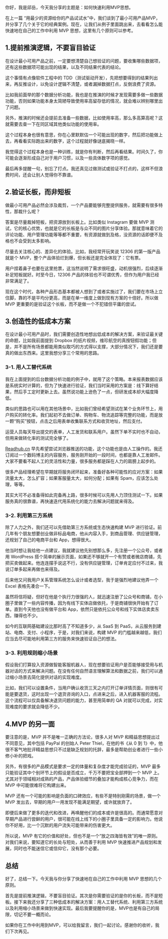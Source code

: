 你好，我是邱岳，今天我分享的主题是：如何快速利用MVP思想。

在上一篇 “用最少的资源给你的产品试试水”中，我们谈到了最小可用产品MVP，并分享了几个关于它的经典案例。现在，让我们从例子里面跳出来，去看看怎么能快速地在自己的工作中利用 MVP 思想，这里有几个原则可以参考。

## 1.提前推演逻辑，不要盲目验证

在设计最小可用产品之前，一定要想清楚自己想验证的问题，要收集哪些数据项，还有这些数据项可能出现的结果，以及不同结果代表的结论。

这个事情有点像软件工程中的 TDD（测试驱动开发），先把想要得到的结果列出来，再反推设计，以免设计逻辑不清楚，或者漏掉数据打点，反倒浪费了资源。

比如我前面举的那个数据分析功能，我也是在推演的时候才发现需要多做一些数据功能，否则如果功能本身太简陋导致使用率高留存低的情况，就会难以辨别哪里出了问题。

另外，推演的时候还会提前去准备一些数据，比如使用率高，那么多高算高呢？这就需要去查一下在同区域其他类似功能的使用率。

这个过程本身也很有意思，你在心里默默估一个可能出现的数字，然后把功能做上去，再看看实际跑出来的数字，这个过程就好像谜底揭晓一样。

我觉得这个过程本身也是一种训练，就是你有判断，然后再看结果。时间久了，你可能会逐渐形成自己对于用户习惯，以及一些具体数字项的感觉。

最后再多提醒一句，别忘了打点。我还真见过做测试或验证不打点的，这样不但浪费时间，还会让别人觉得你不靠谱。

## 2.验证长板，而非短板

做最小可用产品必然会涉及裁剪，一个产品要能够完整提供服务，就需要有很多特性，那裁什么呢？

答案是尽量裁掉短板，把资源放到长板上。比如类似 Instagram 要做 MVP 测试，它的核心优势，也就是它的长板是与众不同的图片分享体验。那就意味着它的评论功能、用户管理功能等等都不重要，有资源就做到及格，没资源的话即便不及格也不会受到太多影响。

尽量去关注核心的、差异化的体验。比如，我经常开玩笑说 12306 的第一版产品就是个 MVP，整个产品体验烂到爆，但长板还是完全体现了：它有票。

用户捏着鼻子也要在这里抢票，这当然说明了需求很旺盛，动机很强烈，后续逐渐补足短板就好。时至今日，12306 产品的体验也不可谓优秀，但作为用户我已经非常满足了。

现在这个时代，各种产品形态基本都被人想到了或者实施过了，我们要在市场上立住脚，靠的不是平均分更高，而是在单一维度上做到现有方案的十倍好。所以做 MVP 更重要的是验证这个长板，而不是做一个不犯错但平庸的尝试。

## 3.创造性的低成本方案

在设计最小可用产品时，我们需要创造性地想出低成本的解决方案，来验证最关键的命题，比如我前面提到 Dropbox 的纸片视频，维珍航空的真按钮假功能；但是，并不是所有场景都能用类似取巧的方式得以支撑，大部分情况下，我们还是要真的做出东西来。这里我想分享三个常用的思路。

### 3-1. 用人工替代系统

我在上面提到的后台数据分析功能的例子中，就用了这个策略。本来报表数据应该是系统实时计算的，但为了快速进行验证，我们当时采用的方案是：线下算好结果，然后手工定时更新上去。虽然说功能上逊色了一点，但研发成本却大幅度降低。

类似的思路也可以用在其他场景中，比如我们曾经希望测试在某个业务环节上，用户购买的转化率。我们起初不去做订单、购物车、物流追踪等完整的功能，而是放一颗“购买”按钮，点击之后用表单收集联系方式和收货地址，然后支付。

运营人员每天导出提交的表单，人工发货和联系用户。虽然下单不实时也不自动，但用来做转化率的测试完全够了。

[Readhub.cn](http://Readhub.cn) 早先希望尝试浏览器推送的功能，这个功能也是由人工操作的。我还订阅过一个数码博主的内容服务，服务刚开始的一段时间，也都是靠人工发邮件。大家不要看不起人工的灵活性和力量，很多服务都是踩在人力的肩膀上起步的。

很多产品经理希望在早期就将服务闭环起来，准备好各种可能性的应对方案：如果流量太大，怎么扩容；如果客服量太大，如何分配；如果有 Spam，应该怎么处理，等等。

其实大可不必准备得如此完备再上路，很多时候可以先用人力顶住测试一下。如果服务真的很靠谱，再快速迭代用系统化的能力去解决问题就来得及。

### 3-2. 利用第三方系统

除了人力之外，我们还可以先借助第三方系统或生态快速构建 MVP 进行验证。前几年有个朋友想要创业做非标品电商，他从内容入手，到商品管理、供应链管理，还规划了自己的电商平台和 App，想得很大。

他当时想让我给他一点建议，我就建议他先别想那么多，先注册一个公众号，或者用 WordPress 搭个简单的展示页面，如果还不够就开一个有赞或者微店商铺，先把买卖做起来。他连连摆手说这不行，没有供应链管理，订单肯定应付不过来，我说订单多起来再做也来得及。

后来他又问我用户关系管理系统怎么设计或者选型，我于是强烈地建议他弄一个 Excel 表格先凑合一下。

虽然将信将疑，但好在他是个执行力很强的人，就迅速注册了公众号和商铺，在小圈子里做了一些内容传播，因为有线下实体店做依托，于是商铺很快开始有了订单。直到今天他也没有做平台和 App，依然只是依托公众号和线下实体店卖卖东西，赚得也不少。

如今的互联网基础建设比那时高了不知道多少，从 SaaS 到 PaaS，从云服务到建站、电商、支付、小程序，于是，对我们来说，构建 MVP 的门槛越来越低，我们应当去尽可能地利用第三方的服务来快速验证自己的想法。

### 3-3. 利用规则缩小场景

假设我们打算投入资源做智能客服机器人，现在想要验证用户是否能够接受用与机器对话的方式来解决问题。在没有任何自然语言理解算法和数据之前，我们可以通过缩小场景去简化提供对话的实现难度。

比如，我们可以设置条件，当用户确认收货三天之内打开订单详情页面，则很有可能是要退货，这时出现一个退货咨询的入口，点进来之后，进入机器客服的流程。这个流程可以仅具备解决退货问题的能力，甚至用简单的 QA 对就可以完成，对实现难度的要求就会降低不少。

## 4.MVP 的另一面

要注意的是，MVP 并不是唯一正确的方法论，很多人对 MVP 和精益思想提出过不同意见，其中包括 PayPal 的创始人 Peter Thiel，在他的书《从 0 到 1》中，他很不客气地批评精益思想只不过是缺乏规划的托辞，最多是帮助创业者进行一些小修小补的把戏。

另外，有很多的产品模式是要求一定的体量和复杂度才能完成验证的，MVP 最多只能验证其中个别环节上的假设是否成立，千万不要把宝全部押到一个 MVP 上。尤其对于领域相对成熟的产品，产品体验细节的叠加才能构成核心竞争力，而在 MVP 中可能很难将它构建出来。

MVP 还有一个可能的影响是负面的口碑效应，有些不是特别刚需的场景，做一个 MVP 发出去，早期的用户一用发现不能满足期望，或许就放弃了。

即便后来做了更多的迭代和改进，再唤醒他们的成本或许是很高的。而通常愿意对早期产品进行尝鲜的用户，很可能在线上线下的小圈子里具备一定的影响力。他说你不好用，比一个沉默的用户流失可能带来的伤害更大。

所以说，MVP 有它的价值和好处，但也不是一个“放之四海皆有效”的唯一原则。对我们来说，要知道它的长处与短处，从而善于利用 MVP 快速推进产品规划和发展，同时也不能迷信它或信仰它，没有那个必要。

## 总结

好了，总结一下。今天我与你分享了快速地在自己的工作中利用 MVP 思想的几个原则。

首先是提前推演逻辑，不要盲目验证。其次是你需要验证的是你的长板，而不是短板。接下来我还分享了三种低成本的解决方案：用人工替代系统、利用第三方系统以及利用缩小场景来做到快速实现。最后我要提醒你的是，MVP也是有自己的局限，切记不要一概而论。

如果你在工作中利用到MVP，可以给我留言，我们一起讨论。感谢你的收听，我们下次再见。